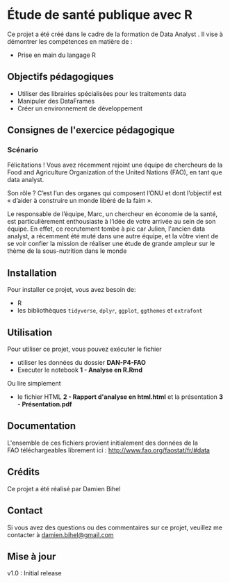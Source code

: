 # Étude de santé publique avec R
 
Ce projet a été créé dans le cadre de la formation de Data Analyst
. Il vise à démontrer les compétences en matière de :
- Prise en main du langage R

## Objectifs pédagogiques
- Utiliser des librairies spécialisées pour les traitements data
- Manipuler des DataFrames
- Créer un environnement de développement

## Consignes de l'exercice pédagogique
### Scénario
Félicitations ! Vous avez récemment rejoint une équipe de chercheurs de la Food and Agriculture Organization of the United Nations (FAO), en tant que data analyst.

Son rôle ? C’est l’un des organes qui composent l’ONU et dont l’objectif est « d’aider à construire un monde libéré de la faim ». 

Le responsable de l’équipe, Marc, un chercheur en économie de la santé, est particulièrement enthousiaste à l’idée de votre arrivée au sein de son équipe. En effet, ce recrutement tombe à pic car Julien, l'ancien data analyst, a récemment été muté dans une autre équipe, et la vôtre vient de se voir confier la mission de réaliser une étude de grande ampleur sur le thème de la sous-nutrition dans le monde

## Installation

Pour installer ce projet, vous avez besoin de:
- R 
- les bibliothèques `tidyverse`, `dplyr`, `ggplot`, `ggthemes` et `extrafont`

## Utilisation

Pour utiliser ce projet, vous pouvez exécuter le fichier 
- utiliser les données du dossier **DAN-P4-FAO**
- Executer le notebook **1 - Analyse en R.Rmd**

Ou lire simplement
- le fichier HTML **2 - Rapport d'analyse en html.html** et la présentation **3 - Présentation.pdf**


## Documentation

L'ensemble de ces fichiers provient initialement des données de la FAO téléchargeables librement ici : <http://www.fao.org/faostat/fr/#data>


## Crédits
Ce projet a été réalisé par Damien Bihel

## Contact
Si vous avez des questions ou des commentaires sur ce projet, veuillez me contacter à damien.bihel@gmail.com

## Mise à jour
v1.0 : Initial release
